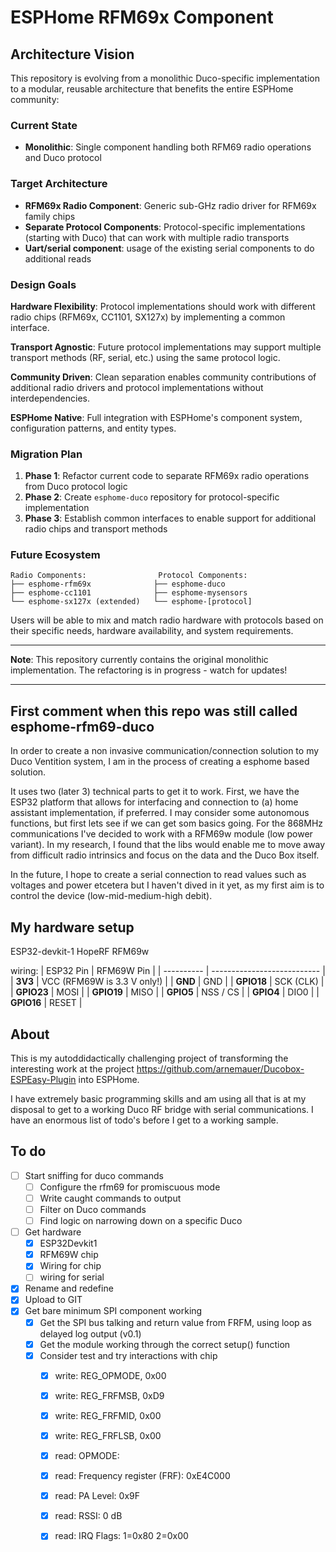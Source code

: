 # ESPHome RFM69x Component

## Architecture Vision

This repository is evolving from a monolithic Duco-specific implementation to a modular, reusable architecture that benefits the entire ESPHome community:

### Current State
- **Monolithic**: Single component handling both RFM69 radio operations and Duco protocol

### Target Architecture
- **RFM69x Radio Component**: Generic sub-GHz radio driver for RFM69x family chips
- **Separate Protocol Components**: Protocol-specific implementations (starting with Duco) that can work with multiple radio transports
- **Uart/serial component**: usage of the existing serial components to do additional reads

### Design Goals

**Hardware Flexibility**: Protocol implementations should work with different radio chips (RFM69x, CC1101, SX127x) by implementing a common interface.

**Transport Agnostic**: Future protocol implementations may support multiple transport methods (RF, serial, etc.) using the same protocol logic.

**Community Driven**: Clean separation enables community contributions of additional radio drivers and protocol implementations without interdependencies.

**ESPHome Native**: Full integration with ESPHome's component system, configuration patterns, and entity types.

### Migration Plan

1. **Phase 1**: Refactor current code to separate RFM69x radio operations from Duco protocol logic
2. **Phase 2**: Create `esphome-duco` repository for protocol-specific implementation  
3. **Phase 3**: Establish common interfaces to enable support for additional radio chips and transport methods

### Future Ecosystem

```
Radio Components:                Protocol Components:
├── esphome-rfm69x              ├── esphome-duco
├── esphome-cc1101              ├── esphome-mysensors  
└── esphome-sx127x (extended)   └── esphome-[protocol]
```

Users will be able to mix and match radio hardware with protocols based on their specific needs, hardware availability, and system requirements.

---

**Note**: This repository currently contains the original monolithic implementation. The refactoring is in progress - watch for updates!


---
## First comment when this repo was still called esphome-rfm69-duco
In order to create a non invasive communication/connection solution to my Duco Ventition system, I am in the process of creating a esphome based solution. 

It uses two (later 3) technical parts to get it to work. First, we have the ESP32 platform that allows for interfacing and connection to (a) home assistant implementation, if preferred. I may consider some autonomous functions, but first lets see if we can get som basics going.
For the 868MHz communications I've decided to work with a RFM69w module (low power variant). In my research, I found that the libs would enable me to move away from difficult radio intrinsics and focus on the data and the Duco Box itself.

In the future, I hope to create a serial connection to read values such as voltages and power etcetera but I haven't dived in it yet, as my first aim is to control the device (low-mid-medium-high debit).

## My hardware setup
ESP32-devkit-1
HopeRF RFM69w

wiring:
| ESP32 Pin  | RFM69W Pin                  |
| ---------- | --------------------------- |
| **3V3**    | VCC (RFM69W is 3.3 V only!) |
| **GND**    | GND                         |
| **GPIO18** | SCK (CLK)                   |
| **GPIO23** | MOSI                        |
| **GPIO19** | MISO                        |
| **GPIO5**  | NSS / CS                    |
| **GPIO4**  | DIO0                        |
| **GPIO16** | RESET                       |


## About
This is my autoddidactically challenging project of transforming the interesting work at the project https://github.com/arnemauer/Ducobox-ESPEasy-Plugin into ESPHome.

I have extremely basic programming skills and am using all that is at my disposal to get to a working Duco RF bridge with serial communications. I have an enormous list of todo's before I get to a working sample.

## To do
- [ ] Start sniffing for duco commands
  - [ ] Configure the rfm69 for promiscuous mode
  - [ ] Write caught commands to output
  - [ ] Filter on Duco commands
  - [ ] Find logic on narrowing down on a specific Duco
- [ ] Get hardware
  - [x] ESP32Devkit1
  - [x] RFM69W chip
  - [x] Wiring for chip
  - [ ] wiring for serial
- [x] Rename and redefine
- [x] Upload to GIT
- [x] Get bare minimum SPI component working
  - [x] Get the SPI bus talking and return value from FRFM, using loop as delayed log output (v0.1)
  - [x] Get the module working through the correct setup() function
  - [x] Consider test and try interactions with chip 
    - [x] write: REG_OPMODE, 0x00
    - [x] write: REG_FRFMSB, 0xD9
    - [x] write: REG_FRFMID, 0x00
    - [x] write: REG_FRFLSB, 0x00
    - [x] read:   OPMODE:
    - [x] read:   Frequency register (FRF): 0xE4C000
    - [x] read: PA Level: 0x9F
    - [x] read: RSSI: 0 dB
    - [x] read: IRQ Flags: 1=0x80 2=0x00

